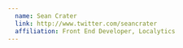 ```yaml
---
  name: Sean Crater
  link: http://www.twitter.com/seancrater
  affiliation: Front End Developer, Localytics
---
```

